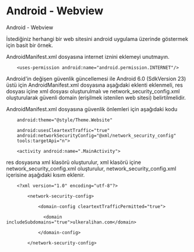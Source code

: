 # Android - Webview
Android - Webview

İstediğiniz herhangi bir web sitesini android uygulama üzerinde göstermek için basit bir örnek.

AndroidManifest.xml dosyasına internet iznini eklemeyi unutmayın.

        <uses-permission android:name="android.permission.INTERNET"/>

Android'in değişen güvenlik güncellemesi ile Android 6.0 (SdkVersion 23) üstü için AndroidManifest.xml dosyasına aşağıdaki eklenti eklenmeli, 
res dosyası içine xml dosyası oluşturulmalı ve network_security_config.xml oluşturularak güvenli domain (erişilmek istenilen web sitesi) belirtilmelidir.

AndroidManifest.xml dosyasına güvenlik önlemleri için aşağıdaki kodu

        android:theme="@style/Theme.Website"
        
        android:usesCleartextTraffic="true"
        android:networkSecurityConfig="@xml/network_security_config"
        tools:targetApi="n">
        
        <activity android:name=".MainActivity">
        
res dosyasına xml klasörü oluşturulur,
xml klasörü içine network_security_config.xml oluşturulur,
network_security_config.xml içerisine aşağıdaki kısım eklenir.

        <?xml version="1.0" encoding="utf-8"?>
        
            <network-security-config>
            
                <domain-config cleartextTrafficPermitted="true">
                
                  <domain includeSubdomains="true">ulkeralihan.com</domain>
                  
                </domain-config>
                
            </network-security-config>
